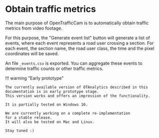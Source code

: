 # Obtain traffic metrics

The main purpose of OpenTrafficCam is to automatically obtain traffic metrics from
video footage.

For this purpose, the "Generate event list" button will generate a list of events,
where each event represents a road user crossing a section.
For each event, the section name, the road user class, the time and the pixel
coordinates will be saved.

An file `_events.csv` is exported.
You can aggregate these events to determine traffic counts or other traffic metrics.

!!! warning "Early prototype"

    The currently available version of OTAnalytics described in this
    documentation is in early prototype stage.
    This version works and offers an impression of the functionality.  

    It is partially tested on Windows 10.

    We are currently working on a complete re-implementation
    for a stable release.
    It will also be tested on Mac and Linux.
    
    Stay tuned :)
